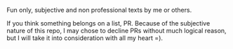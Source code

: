 Fun only, subjective and non professional texts by me or others.

If you think something belongs on a list, PR. Because of the subjective nature of this repo, I may chose to decline PRs without much logical reason, but I will take it into consideration with all my heart =).
